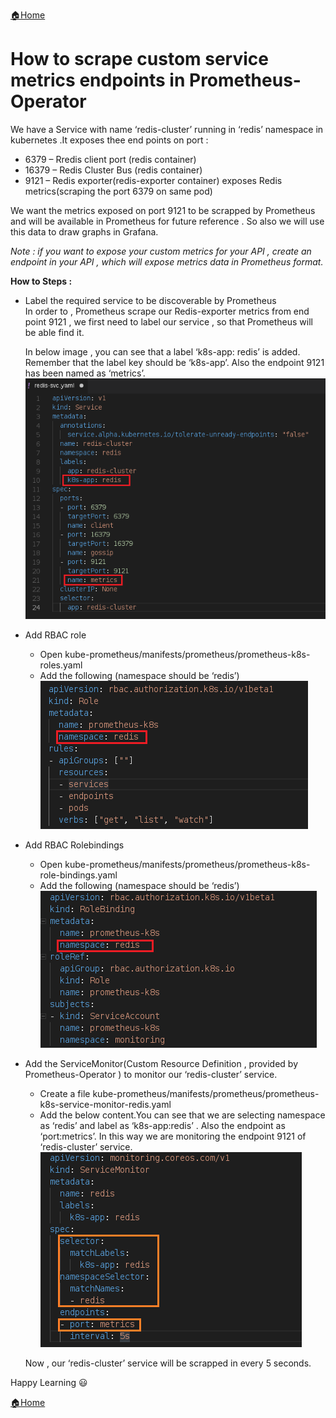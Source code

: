 [:house:Home](https://github.com/debbiswal/Articles)

# How to scrape custom service metrics endpoints in Prometheus-Operator
We have a Service with name ‘redis-cluster’ running in ‘redis’ namespace in kubernetes .It exposes thee end points on port :   
*	6379 – Rredis client port (redis container)
* 16379 – Redis Cluster Bus (redis container)
* 9121 – Redis exporter(redis-exporter container) exposes Redis metrics(scraping the port 6379 on same pod)

We want the metrics exposed on port 9121 to be scrapped by Prometheus and will be available in Prometheus for future reference . So also we will use this data to draw graphs in Grafana.  

*Note : if you want to expose your custom metrics for your API , create an endpoint in your API , which will expose metrics data in Prometheus format.*  

**How to Steps :**

* Label the required service to be discoverable by Prometheus  
In order to , Prometheus  scrape our Redis-exporter metrics from end point 9121 , we first need to label our service , so that Prometheus will be able find it.  

  In below image , you can see that a label ‘k8s-app: redis’ is added. Remember that the label key should be ‘k8s-app’. 
Also the endpoint 9121 has been named as ‘metrics’.  
![metrics](images/img1.png)  

* Add RBAC role 
  * Open kube-prometheus/manifests/prometheus/prometheus-k8s-roles.yaml
  * Add the following (namespace should be ‘redis’)  
![role](images/img2.png)  

* Add RBAC Rolebindings
  * Open kube-prometheus/manifests/prometheus/prometheus-k8s-role-bindings.yaml
  * Add the following (namespace should be ‘redis’)  
![rolebinding](images/img3.png)  

* Add the ServiceMonitor(Custom Resource Definition , provided by Prometheus-Operator ) to monitor our ‘redis-cluster’ service.
  * Create a file kube-prometheus/manifests/prometheus/prometheus-k8s-service-monitor-redis.yaml
  * Add the below content.You can see that we are selecting namespace as ‘redis’ and label as ‘k8s-app:redis’ . Also the endpoint as ‘port:metrics’. In this way we are monitoring the endpoint 9121 of ‘redis-cluster’ service.  
  ![servicemonitor](images/img4.png)  
  
  Now , our ‘redis-cluster’ service will be scrapped in every 5 seconds.  
  
Happy Learning :smiley:


[:house:Home](https://github.com/debbiswal/Articles)
